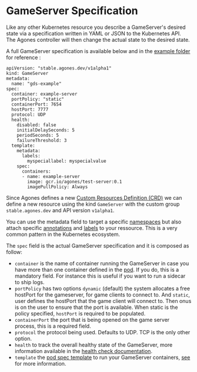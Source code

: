 # GameServer Specification

Like any other Kubernetes resource you describe a GameServer's desired state via a specification written in YAML or JSON to the Kubernetes API. The Agones controller will then change the actual state to the desired state.

A full GameServer specification is available below and in the [example folder](../examples/gameserver.yaml) for reference :

```
apiVersion: "stable.agones.dev/v1alpha1"
kind: GameServer
metadata:
  name: "gds-example"
spec:
  container: example-server
  portPolicy: "static"
  containerPort: 7654
  hostPort: 7777
  protocol: UDP
  health:
    disabled: false
    initialDelaySeconds: 5
    periodSeconds: 5
    failureThreshold: 3
  template:
    metadata:
      labels:
        myspeciallabel: myspecialvalue
    spec:
      containers:
      - name: example-server
        image: gcr.io/agones/test-server:0.1
        imagePullPolicy: Always
```

Since Agones defines a new [Custom Resources Definition (CRD)](https://kubernetes.io/docs/concepts/api-extension/custom-resources/) we can define a new resource using the kind `GameServer` with the custom group `stable.agones.dev` and API version `v1alpha1`.

You can use the metadata field to target a specific [namespaces](https://kubernetes.io/docs/concepts/overview/working-with-objects/namespaces/) but also attach specific [annotations](https://kubernetes.io/docs/concepts/overview/working-with-objects/annotations/) and [labels](https://kubernetes.io/docs/concepts/overview/working-with-objects/labels/) to your ressource. This is a very common pattern in the Kubernetes ecosystem.

The `spec` field is the actual GameServer specification and it is composed as follow:

- `container` is the name of container running the GameServer in case you have more than one container defined in the [pod](https://kubernetes.io/docs/concepts/workloads/pods/pod-overview/). If you do,  this is a mandatory field. For instance this is useful if you want to run a sidecar to ship logs.
- `portPolicy` has two options `dynamic` (default) the system allocates a free hostPort for the gameserver, for game clients to connect to. And `static`, user defines the hostPort that the game client will connect to. Then onus is on the user to ensure that the port is available. When static is the policy specified, `hostPort` is required to be populated.
- `containerPort` the port that is being opened on the game server process, this is a required field.
- `protocol` the protocol being used. Defaults to UDP. TCP is the only other option.
- `health` to track the overall healthy state of the GameServer, more information available in the [health check documentation](./health_checking.md).
- `template` the [pod spec template](https://kubernetes.io/docs/reference/generated/kubernetes-api/v1.9/#pod-v1-core) to run your GameServer containers, [see](https://kubernetes.io/docs/concepts/workloads/pods/pod-overview/#pod-templates) for more information.
